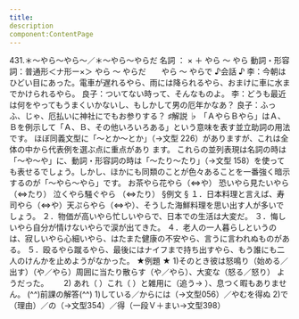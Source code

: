 ```yaml
---
title:
description
component:ContentPage
---
```



431.＊～やら～やら～／＊～やら～やらだ
名詞 ： × ＋ やら ～ やら
動詞・形容詞：普通形＜ナ形ー×＞ やら ～ やらだ
      やら ～ やらで
♪会話 ♪
李：今朝はひどい目にあった。電車が遅れるやら、雨には降られるやら、おまけに車に水までかけられるやら。 良子：ついてない時って、そんなものよ。
李：どうも最近は何をやってもうまくいかないし、もしかして男の厄年かなあ？
良子：ふっふ、じゃ、厄払いに神社にでもお参りする？
♯解説 ♭
「ＡやらＢやら」はＡ、Ｂを例示して「Ａ、Ｂ、その他いろいろある」という意味を表す並立助詞の用法です。 ほぼ同義文型に「～とか～とか」（→文型 226）がありますが、これは全体の中から代表例を選ぶ点に重点があり ます。
これらの並列表現は名詞の時は「～や～や」に、動詞・形容詞の時は「～たり～たり」（→文型 158）を使って も表せるでしょう。しかし、ほかにも同類のことが色々あることを一番強く暗示するのが「～やら～やら」です。
お茶やら花やら（⇔や） 恐いやら見たいやら（⇔たり） 泣くやら騒ぐやら （⇔たり）
§例文 §
１．日本料理と言えば、寿司やら（⇔や）天ぷらやら（⇔や）、そうした海鮮料理を思い出す人が多いでしょう。
２．物価が高いやら忙しいやらで、日本での生活は大変だ。
３．悔しいやら自分が情けないやらで涙が出てきた。
４．老人の一人暮らしというのは、寂しいやら心細いやら、はたまた健康の不安やら、言うに言われぬものがあ る。
５．殴るやら蹴るやら、最後にはナイフまで持ち出すやら、もう誰にも二人のけんかを止めようがなかった。
★例題 ★
1)そのとき彼は怒鳴り（始める／出す）（や／やら）周囲に当たり散らす（や／やら）、大変な（怒る／怒り）
ようだった。      
2) あれ（ ）これ（ ）と雑用に（追う→ ）、息つく暇もありません。
(^^)前課の解答(^^)
1)している／からには（→文型056）／やむを得ぬ
2)で（理由）／の（→文型354）／得（一段Ｖ＋まい→文型398）
